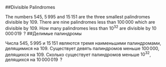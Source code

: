 ##Divisible Palindromes

The numbers $545$, $5\,995$ and $15\,151$ are the three smallest palindromes divisible by $109$. There are nine palindromes less than $100\,000$ which are divisible by $109$.
How many palindromes less than $10^{32}$ are divisible by $10\,000\,019\,$ ?
##Делимые палиндромы

Числа $545$, $5\,995$ и $15\,151$ являются тремя наименьшими палиндромами, делящимися на $109$. Существует девять палиндромов меньше $100\,000$, делящихся на $109$.
Сколько существует палиндромов меньше $10^{32}$, делящихся на $10\,000\,019\,$ ?
